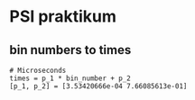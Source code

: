 # PSI praktikum


## bin numbers to times

```
# Microseconds
times = p_1 * bin_number + p_2
[p_1, p_2] = [3.53420666e-04 7.66085613e-01]
```



